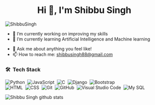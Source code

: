 <h1 align="center">Hi 👋, I'm Shibbu Singh</h1>
<p align="left"> <img src="https://komarev.com/ghpvc/?username=ShibbuSingh" alt="ShibbuSingh" /> </p>

<!--
**ShibbuSingh/ShibbuSingh** is a ✨ _special_ ✨ repository because its `README.md` (this file) appears on your GitHub profile.

Here are some ideas to get you started:

-->

- 🔭 I’m currently working on improving my skills
- 🌱 I’m currently learning Artificial Intelligence and Machine learning
<!--- 👯 I’m looking to collaborate on ...-->
<!--- 🤔 I’m looking for help with ...-->
- 💬 Ask me about anything you feel like!
- 📫 How to reach me: shibbusingh88@gmail.com
<!--- 😄 Pronouns: ...
- ⚡ Fun fact: ...-->


<p src="https://github-readme-stats.vercel.app/api?username=ShibbuSingh&show_icons=true" alt="ShibbuSingh" /> </p>

### 🛠 &nbsp;Tech Stack

![Python](https://img.shields.io/badge/-Python-05122A?style=flat&logo=python)&nbsp;
![JavaScript](https://img.shields.io/badge/-JavaScript-05122A?style=flat&logo=javascript)&nbsp;
![C](https://img.shields.io/badge/-C-05122A?style=flat&logo=C&logoColor=A8B9CC)&nbsp;
![Django](https://img.shields.io/badge/-Django-05122A?style=flat&logo=django&logoColor=092E20)&nbsp;
![Bootstrap](https://img.shields.io/badge/-Bootstrap-05122A?style=flat&logo=bootstrap&logoColor=563D7C)\
![HTML](https://img.shields.io/badge/-HTML-05122A?style=flat&logo=HTML5)&nbsp;
![CSS](https://img.shields.io/badge/-CSS-05122A?style=flat&logo=CSS3&logoColor=1572B6)&nbsp;
![Git](https://img.shields.io/badge/-Git-05122A?style=flat&logo=git)&nbsp;
![GitHub](https://img.shields.io/badge/-GitHub-05122A?style=flat&logo=github)&nbsp;
![Visual Studio Code](https://img.shields.io/badge/-Visual%20Studio%20Code-05122A?style=flat&logo=visual-studio-code&logoColor=007ACC)&nbsp;
![My SQL](https://img.shields.io/badge/mysql%20-%23150458.svg?&style=flat&logo=mysql&logoColor=white)&nbsp;

![Shibbu Singh github stats](https://github-readme-stats.vercel.app/api?username=ShibbuSingh&show_icons=true&hide_border=true&count_private=true&hide=prs,issues&theme=gruvbox)

